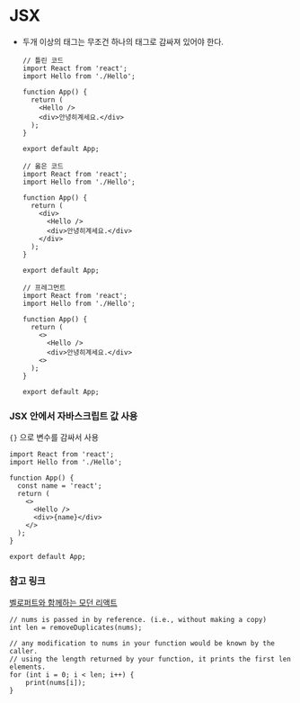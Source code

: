 # JSX

- 두개 이상의 태그는 무조건 하나의 태그로 감싸져 있어야 한다.

  ```react
  // 틀린 코드
  import React from 'react';
  import Hello from './Hello';
  
  function App() {
    return (
      <Hello />
      <div>안녕히계세요.</div>
    );
  }
  
  export default App;
  ```

  ```react
  // 옳은 코드
  import React from 'react';
  import Hello from './Hello';
  
  function App() {
    return (
      <div>
        <Hello />
        <div>안녕히계세요.</div>
      </div>
    );
  }
  
  export default App;
  ```

  ```react
  // 프레그먼트
  import React from 'react';
  import Hello from './Hello';
  
  function App() {
    return (
      <>
      	<Hello />
      	<div>안녕히계세요.</div>
      <>
    );
  }
  
  export default App;
  ```

  

### JSX 안에서 자바스크립트 값 사용

`{}` 으로 변수를 감싸서 사용

```react
import React from 'react';
import Hello from './Hello';

function App() {
  const name = 'react';
  return (
    <>
      <Hello />
      <div>{name}</div>
    </>
  );
}

export default App;
```









### 참고 링크

[벨로퍼트와 함께하는 모던 리액트](https://react.vlpt.us/basic/04-jsx.html)

```
// nums is passed in by reference. (i.e., without making a copy)
int len = removeDuplicates(nums);

// any modification to nums in your function would be known by the caller.
// using the length returned by your function, it prints the first len elements.
for (int i = 0; i < len; i++) {
    print(nums[i]);
}
```